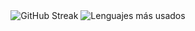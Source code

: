 
<div align="center">

  <img src="https://streak-stats.demolab.com?user=Danieljct&theme=dark&border_radius=4.4&locale=es&exclude_days=Sun%2CSat" alt="GitHub Streak" />
  <img src="https://github-readme-stats.vercel.app/api/top-langs/?username=Danieljct&layout=compact&theme=dark&locale=es" alt="Lenguajes más usados" />

</div>
<!--
**Danieljct/Danieljct** is a ✨ _special_ ✨ repository because its `README.md` (this file) appears on your GitHub profile.

Here are some ideas to get you started:

- 🔭 I’m currently working on ...
- 🌱 I’m currently learning ...
- 👯 I’m looking to collaborate on ...
- 🤔 I’m looking for help with ...
- 💬 Ask me about ...
- 📫 How to reach me: ...
- 😄 Pronouns: ...
- ⚡ Fun fact: ...
-->
